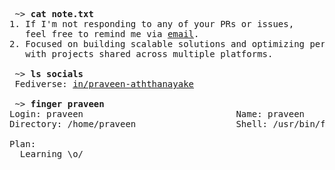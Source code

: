 <pre>
 ~> <strong>cat note.txt</strong>
1. If I'm not responding to any of your PRs or issues,
   feel free to remind me via <a href="mailto:aththanayakempa@gmail.com">email</a>.
2. Focused on building scalable solutions and optimizing performance, 
   with projects shared across multiple platforms.
 
 ~> <strong>ls socials</strong>
 Fediverse: <a rel=me href="[https://tilde.zone/@hedy](https://www.linkedin.com/in/praveen-aththanayake/)">in/praveen-aththanayake</a>

 ~> <strong>finger praveen</strong>
Login: praveen                             Name: praveen
Directory: /home/praveen                   Shell: /usr/bin/fish
<!-- Project:
  - <a href="https://github.com/hedyhli/dotfiles">dotfiles</a>
  - <a href="https://github.com/hedyhli/outline.nvim">outline.nvim</a>
  - Drafting (b|gem|ph|sh)log posts - but not publishing :>
  - Working on <a href="https://github.com/hedyhli/gelim">gelim</a> (terminal gemini client) and <a href="https://github.com/hedyhli/spsrv">spsrv</a> (spartan server). -->
Plan:
  Learning \o/
</pre>
